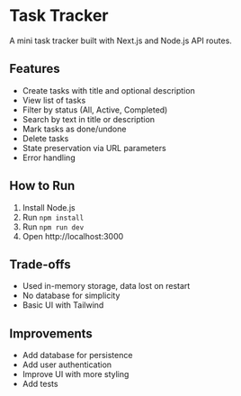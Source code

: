 # Task Tracker

A mini task tracker built with Next.js and Node.js API routes.

## Features

- Create tasks with title and optional description
- View list of tasks
- Filter by status (All, Active, Completed)
- Search by text in title or description
- Mark tasks as done/undone
- Delete tasks
- State preservation via URL parameters
- Error handling

## How to Run

1. Install Node.js
2. Run `npm install`
3. Run `npm run dev`
4. Open http://localhost:3000

## Trade-offs

- Used in-memory storage, data lost on restart
- No database for simplicity
- Basic UI with Tailwind

## Improvements

- Add database for persistence
- Add user authentication
- Improve UI with more styling
- Add tests
